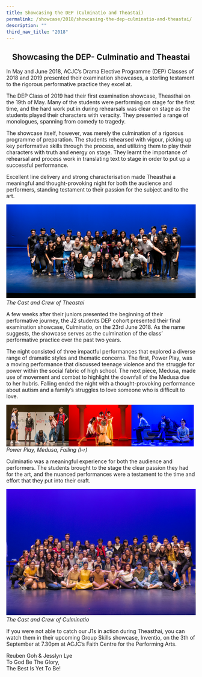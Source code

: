 ```yaml
---
title: Showcasing the DEP (Culminatio and Theastai)
permalink: /showcase/2018/showcasing-the-dep-culminatio-and-theastai/
description: ""
third_nav_title: "2018"
---
```

## <center> Showcasing the DEP- Culminatio and Theastai </center>

In May and June 2018, ACJC’s Drama Elective Programme (DEP) Classes of 2018 and 2019 presented their examination showcases, a sterling testament to the rigorous performative practice they excel at.

  

The DEP Class of 2019 had their first examination showcase, Theasthai on the 19th of May. Many of the students were performing on stage for the first time, and the hard work put in during rehearsals was clear on stage as the students played their characters with veracity. They presented a range of monologues, spanning from comedy to tragedy.

  

The showcase itself, however, was merely the culmination of a rigorous programme of preparation. The students rehearsed with vigour, picking up key performative skills through the process, and utilizing them to play their characters with truth and energy on stage. They learnt the importance of rehearsal and process work in translating text to stage in order to put up a successful performance.

  

Excellent line delivery and strong characterisation made Theasthai a meaningful and thought-provoking night for both the audience and performers, standing testament to their passion for the subject and to the art.

![](/images/Theasthai%203.jpeg)
_The Cast and Crew of Theastai_

A few weeks after their juniors presented the beginning of their performative journey, the J2 students DEP cohort presented their final examination showcase, Culminatio, on the 23rd June 2018. As the name suggests, the showcase serves as the culmination of the class’ performative practice over the past two years.

  

The night consisted of three impactful performances that explored a diverse range of dramatic styles and thematic concerns. The first, Power Play, was a moving performance that discussed teenage violence and the struggle for power within the social fabric of high school. The next piece, Medusa, made use of movement and combat to highlight the downfall of the Medusa due to her hubris. Falling ended the night with a thought-provoking performance about autism and a family’s struggles to love someone who is difficult to love.

<img src="/images/Culminatio%201.jpeg" style="width: 33%;" align="left"> 

<img src="/images/Culminatio%202.jpeg" style="width: 33%;" align="left"> 

<img src="/images/Culminatio%203.jpeg" style="width: 33%;" align="left"> 

_Power Play, Medusa, Falling (l-r)_

Culminatio was a meaningful experience for both the audience and performers. The students brought to the stage the clear passion they had for the art, and the nuanced performances were a testament to the time and effort that they put into their craft.

![](/images/Culminatio%204.jpeg)
_The Cast and Crew of Culminatio_

If you were not able to catch our J1s in action during Theasthai, you can watch them in their upcoming Group Skills showcase, Inventio, on the 3th of September at 7.30pm at ACJC’s Faith Centre for the Performing Arts.

  

Reuben Goh &amp; Jesslyn Lye<br>
To God Be The Glory,<br>
The Best Is Yet To Be!